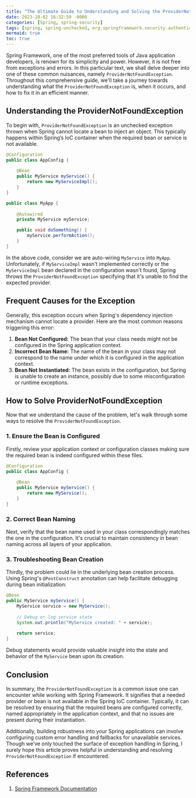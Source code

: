 ```yaml
---
title: "The Ultimate Guide to Understanding and Solving the ProviderNotFoundException in Spring Framework"
date: 2023-10-02 16:32:59 -0000
categories: [Spring, spring-security]
tags: [spring, spring-unchecked, org.springframework.security.authentication]
mermaid: true
toc: true
---
```



Spring Framework, one of the most preferred tools of Java application developers, is renown for its simplicity and power. However, it is not free from exceptions and errors. In this particular text, we shall delve deeper into one of these common nuisances, namely `ProviderNotFoundException`. Throughout this comprehensive guide, we'll take a journey towards understanding what the `ProviderNotFoundException` is, when it occurs, and how to fix it in an efficient manner. 

## Understanding the ProviderNotFoundException

To begin with, `ProviderNotFoundException` is an unchecked exception thrown when Spring cannot locate a bean to inject an object. This typically happens within Spring’s IoC container when the required bean or service is not available.

```java
@Configuration
public class AppConfig {
    
    @Bean
    public MyService myService() {
        return new MyServiceImpl();
    }
}

public class MyApp {
    
    @Autowired
    private MyService myService;

    public void doSomething() {
        myService.performAction();
    }
}
```

In the above code, consider we are auto-wiring `MyService` into `MyApp`. Unfortunately, if `MyServiceImpl` wasn't implemented correctly or the `MyServiceImpl` bean declared in the configuration wasn't found, Spring throws the `ProviderNotFoundException` specifying that it's unable to find the expected provider.

## Frequent Causes for the Exception

Generally, this exception occurs when Spring's dependency injection mechanism cannot locate a provider. Here are the most common reasons triggering this error:

1. **Bean Not Configured:** The bean that your class needs might not be configured in the Spring application context.
2. **Incorrect Bean Name:** The name of the bean in your class may not correspond to the name under which it is configured in the application context.
3. **Bean Not Instantiated:** The bean exists in the configuration, but Spring is unable to create an instance, possibly due to some misconfiguration or runtime exceptions.

## How to Solve ProviderNotFoundException

Now that we understand the cause of the problem, let's walk through some ways to resolve the `ProviderNotFoundException`.

### 1. Ensure the Bean is Configured

Firstly, review your application context or configuration classes making sure the required bean is indeed configured within these files.

```java
@Configuration
public class AppConfig {
    
    @Bean
    public MyService myService() {
        return new MyService();
    }
}
```

### 2. Correct Bean Naming

Next, verify that the bean name used in your class correspondingly matches the one in the configuration. It's crucial to maintain consistency in bean naming across all layers of your application.

### 3. Troubleshooting Bean Creation

Thirdly, the problem could lie in the underlying bean creation process. Using Spring's `@PostConstruct` annotation can help facilitate debugging during bean initialization:

```java
@Bean
public MyService myService() {
    MyService service = new MyService();
    
    // Debug or log service state
    System.out.println("MyService created: " + service);
    
    return service;
}
```

Debug statements would provide valuable insight into the state and behavior of the `MyService` bean upon its creation.

## Conclusion

In summary, the `ProviderNotFoundException` is a common issue one can encounter while working with Spring Framework. It signifies that a needed provider or bean is not available in the Spring IoC container. Typically, it can be resolved by ensuring that the required beans are configured correctly, named appropriately in the application context, and that no issues are present during their instantiation.

Additionally, building robustness into your Spring applications can involve configuring custom error handling and fallbacks for unavailable services. Though we’ve only touched the surface of exception handling in Spring, I surely hope this article proves helpful in understanding and resolving `ProviderNotFoundException` if encountered.

## References

1. [Spring Framework Documentation](https://docs.spring.io/spring-framework/docs/current/reference/html/core.html)
